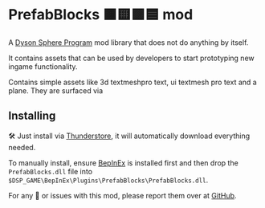 ﻿# PrefabBlocks 🟧🟨🟪🟦 mod

A [Dyson Sphere Program](https://store.steampowered.com/app/1366540/Dyson_Sphere_Program/) mod library that does not do anything by itself.

It contains assets that can be used by developers to start prototyping new ingame functionality.

Contains simple assets like 3d textmeshpro text, ui textmesh pro text and a plane. They are surfaced via 

## Installing

🛠 Just install via [Thunderstore](https://dsp.thunderstore.io), it will automatically download everything needed.

To manually install, ensure [BepInEx](https://github.com/BepInEx/BepInEx) is installed first and then drop the `PrefabBlocks.dll` file into `$DSP_GAME\BepInEx\Plugins\PrefabBlocks\PrefabBlocks.dll`.

For any 🐛 or issues with this mod, please report them over at [GitHub](https://github.com/Therzok/dsp_modding/issues/new).
